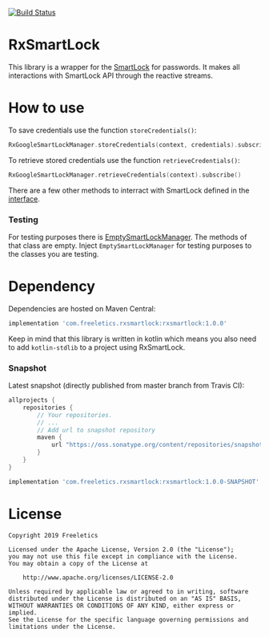 [![Build Status](https://travis-ci.org/freeletics/RxSmartLock.svg?branch=master)](https://travis-ci.org/freeletics/RxSmartLock)

# RxSmartLock

This library is a wrapper for the [SmartLock](https://www.howtogeek.com/354482/what-is-google-smart-lock-exactly/) for passwords. It makes all interactions with SmartLock API through the reactive streams.

# How to use

To save credentials use the function `storeCredentials()`:
```kotlin
RxGoogleSmartLockManager.storeCredentials(context, credentials).subscribe()
```

To retrieve stored credentials use the function `retrieveCredentials()`:
```kotlin
RxGoogleSmartLockManager.retrieveCredentials(context).subscribe()
```

There are a few other methods to interract with SmartLock defined in the [interface](https://github.com/freeletics/RxSmartLock/blob/master/rxsmartlock/src/main/java/com/freeletics/rxsmartlock/SmartLockManager.kt).

### Testing

For testing purposes there is [EmptySmartLockManager](https://github.com/freeletics/RxSmartLock/blob/master/rxsmartlock/src/main/java/com/freeletics/rxsmartlock/EmptySmartLockManager.kt). The methods of that class are empty. Inject `EmptySmartLockManager` for testing purposes to the classes you are testing.

# Dependency
Dependencies are hosted on Maven Central:

```groovy
implementation 'com.freeletics.rxsmartlock:rxsmartlock:1.0.0'
```
Keep in mind that this library is written in kotlin which means you also need to add `kotlin-stdlib` to a project using RxSmartLock.

### Snapshot
Latest snapshot (directly published from master branch from Travis CI):

```groovy
allprojects {
    repositories {
        // Your repositories.
        // ...
        // Add url to snapshot repository
        maven {
            url "https://oss.sonatype.org/content/repositories/snapshots/"
        }
    }
}

```

```groovy
implementation 'com.freeletics.rxsmartlock:rxsmartlock:1.0.0-SNAPSHOT'
```


# License

```
Copyright 2019 Freeletics

Licensed under the Apache License, Version 2.0 (the "License");
you may not use this file except in compliance with the License.
You may obtain a copy of the License at

    http://www.apache.org/licenses/LICENSE-2.0

Unless required by applicable law or agreed to in writing, software
distributed under the License is distributed on an "AS IS" BASIS,
WITHOUT WARRANTIES OR CONDITIONS OF ANY KIND, either express or implied.
See the License for the specific language governing permissions and
limitations under the License.
```

